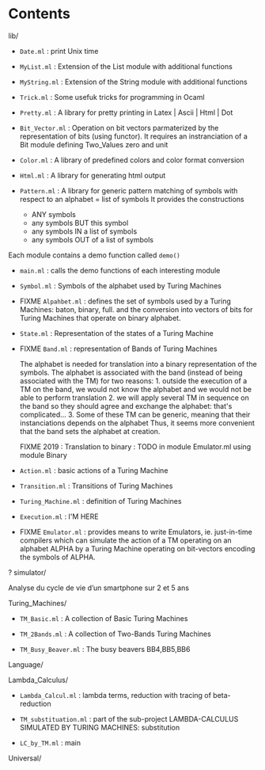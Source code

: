 # Contents

lib/

- `Date.ml` : print Unix time

- `MyList.ml` : Extension of the List module with additional functions

- `MyString.ml` : Extension of the String module with additional functions

- `Trick.ml` : Some usefuk tricks for programming in Ocaml

- `Pretty.ml` : A library for pretty printing in Latex | Ascii | Html | Dot

- `Bit_Vector.ml` :  Operation on bit vectors parmaterized by the representation of bits (using functor). It requires an instranciation of a Bit module defining Two_Values zero and unit

- `Color.ml` : A library of predefined colors and color format conversion

- `Html.ml` : A library for generating html output	 

- `Pattern.ml` :  A library for generic pattern matching of symbols with respect to an alphabet = list of symbols
    It provides the constructions
    - ANY symbols
    - any symbols BUT this symbol
    - any symbols IN  a list of symbols
    - any symbols OUT of a list of symbols




Each module contains a demo function called `demo()`

- `main.ml` : calls the demo functions of each interesting module

- `Symbol.ml` : Symbols of the alphabet used by Turing Machines

- FIXME `Alpahbet.ml` : defines the set of symbols used by a Turing Machines:  baton, binary, full.
     and the conversion into vectors of bits for Turing Machines that operate on binary alphabet.

- `State.ml` : Representation of the states of a Turing Machine


- FIXME `Band.ml` : representation of Bands of Turing Machines

     The alphabet is needed for translation into a binary representation of the symbols.
     The alphabet is associated with the band (instead of being associated with the TM) for two reasons:
       1. outside the execution of a TM on the band, we would not know the alphabet and we would not be able to perform translation
       2. we will apply several TM in sequence on the band so they should agree and exchange the alphabet: that's complicated...
       3. Some of these TM can be generic, meaning that their instanciations depends on the alphabet
     Thus, it seems more convenient that the band sets the alphabet at creation.

    FIXME 2019 : Translation to binary : TODO in module Emulator.ml using module Binary

- `Action.ml` : basic actions of a Turing Machine

- `Transition.ml` :  Transitions of Turing Machines

- `Turing_Machine.ml` : definition of Turing Machines

- `Execution.ml` : I'M HERE

- FIXME `Emulator.ml` : provides means to write Emulators, ie. just-in-time compilers which can simulate the action of a TM operating on an alphabet ALPHA
                        by a Turing Machine operating on bit-vectors encoding the symbols of ALPHA.



? simulator/

Analyse du cycle de vie d’un smartphone sur 2 et 5 ans


Turing_Machines/

 - `TM_Basic.ml` : A collection of Basic Turing Machines

 - `TM_2Bands.ml` : A collection of Two-Bands Turing Machines

 - `TM_Busy_Beaver.ml` : The busy beavers BB4,BB5,BB6


Language/


Lambda_Calculus/

  - `Lambda_Calcul.ml` : lambda terms, reduction with tracing of beta-reduction

  - `TM_substituation.ml` : part of the sub-project LAMBDA-CALCULUS SIMULATED BY TURING MACHINES: substitution

  - `LC_by_TM.ml` : main 

Universal/

